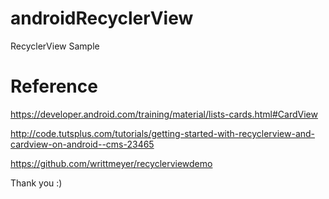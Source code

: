# androidRecyclerView
RecyclerView Sample

# Reference
https://developer.android.com/training/material/lists-cards.html#CardView

http://code.tutsplus.com/tutorials/getting-started-with-recyclerview-and-cardview-on-android--cms-23465

https://github.com/writtmeyer/recyclerviewdemo

Thank you :)
